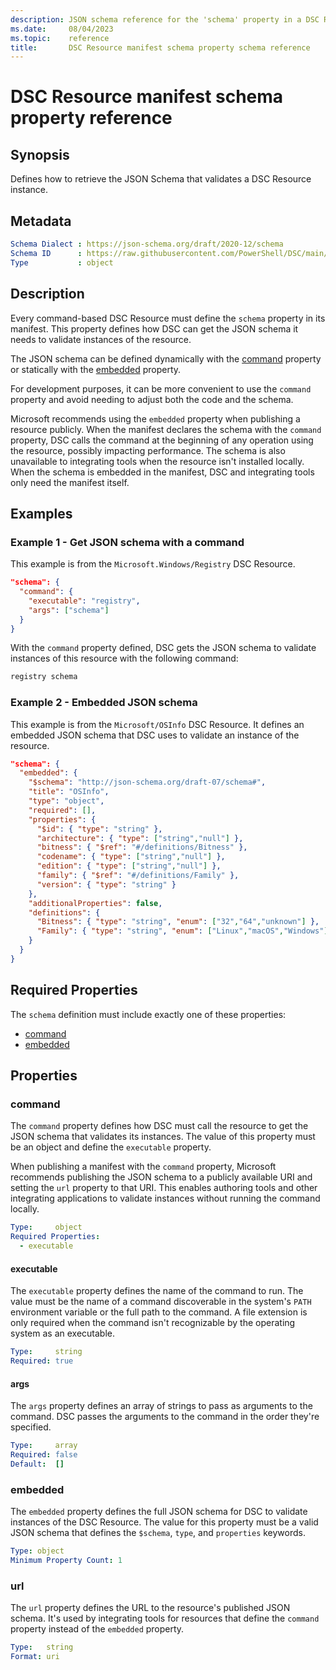 ```yaml
---
description: JSON schema reference for the 'schema' property in a DSC Resource manifest
ms.date:     08/04/2023
ms.topic:    reference
title:       DSC Resource manifest schema property schema reference
---
```


# DSC Resource manifest schema property reference

## Synopsis

Defines how to retrieve the JSON Schema that validates a DSC Resource instance.

## Metadata

```yaml
Schema Dialect : https://json-schema.org/draft/2020-12/schema
Schema ID      : https://raw.githubusercontent.com/PowerShell/DSC/main/schemas/2023/08/resource/manifest.schema.json
Type           : object
```

## Description

Every command-based DSC Resource must define the `schema` property in its manifest. This property
defines how DSC can get the JSON schema it needs to validate instances of the resource.

The JSON schema can be defined dynamically with the [command](#command) property or statically with
the [embedded](#embedded) property.

For development purposes, it can be more convenient to use the `command` property and avoid needing
to adjust both the code and the schema.

Microsoft recommends using the `embedded` property when publishing a resource publicly. When the
manifest declares the schema with the `command` property, DSC calls the command at the beginning of
any operation using the resource, possibly impacting performance. The schema is also unavailable to
integrating tools when the resource isn't installed locally. When the schema is embedded in the
manifest, DSC and integrating tools only need the manifest itself.

## Examples

### Example 1 - Get JSON schema with a command

This example is from the `Microsoft.Windows/Registry` DSC Resource.

```json
"schema": {
  "command": {
    "executable": "registry",
    "args": ["schema"]
  }
}
```

With the `command` property defined, DSC gets the JSON schema to validate instances of this
resource with the following command:

```sh
registry schema
```

### Example 2 - Embedded JSON schema

This example is from the `Microsoft/OSInfo` DSC Resource. It defines an embedded JSON schema that
DSC uses to validate an instance of the resource.

```json
"schema": {
  "embedded": {
    "$schema": "http://json-schema.org/draft-07/schema#",
    "title": "OSInfo",
    "type": "object",
    "required": [],
    "properties": {
      "$id": { "type": "string" },
      "architecture": { "type": ["string","null"] },
      "bitness": { "$ref": "#/definitions/Bitness" },
      "codename": { "type": ["string","null"] },
      "edition": { "type": ["string","null"] },
      "family": { "$ref": "#/definitions/Family" },
      "version": { "type": "string" }
    },
    "additionalProperties": false,
    "definitions": {
      "Bitness": { "type": "string", "enum": ["32","64","unknown"] },
      "Family": { "type": "string", "enum": ["Linux","macOS","Windows"] }
    }
  }
}
```

## Required Properties

The `schema` definition must include exactly one of these properties:

- [command](#command)
- [embedded](#embedded)

## Properties

### command

The `command` property defines how DSC must call the resource to get the JSON schema that validates
its instances. The value of this property must be an object and define the `executable` property.

When publishing a manifest with the `command` property, Microsoft recommends publishing the JSON
schema to a publicly available URI and setting the `url` property to that URI. This enables
authoring tools and other integrating applications to validate instances without running the
command locally.

```yaml
Type:     object
Required Properties:
  - executable
```

#### executable

The `executable` property defines the name of the command to run. The value must be the name of a
command discoverable in the system's `PATH` environment variable or the full path to the command. A
file extension is only required when the command isn't recognizable by the operating system as an
executable.

```yaml
Type:     string
Required: true
```

#### args

The `args` property defines an array of strings to pass as arguments to the command. DSC passes the
arguments to the command in the order they're specified.

```yaml
Type:     array
Required: false
Default:  []
```

### embedded

The `embedded` property defines the full JSON schema for DSC to validate instances of the DSC
Resource. The value for this property must be a valid JSON schema that defines the `$schema`,
`type`, and `properties` keywords.

```yaml
Type: object
Minimum Property Count: 1
```

### url

The `url` property defines the URL to the resource's published JSON schema. It's used by
integrating tools for resources that define the `command` property instead of the `embedded`
property.

<!-- Can it resolve to a JSON schema published as YAML, or JSON only? -->

```yaml
Type:   string
Format: uri
```

